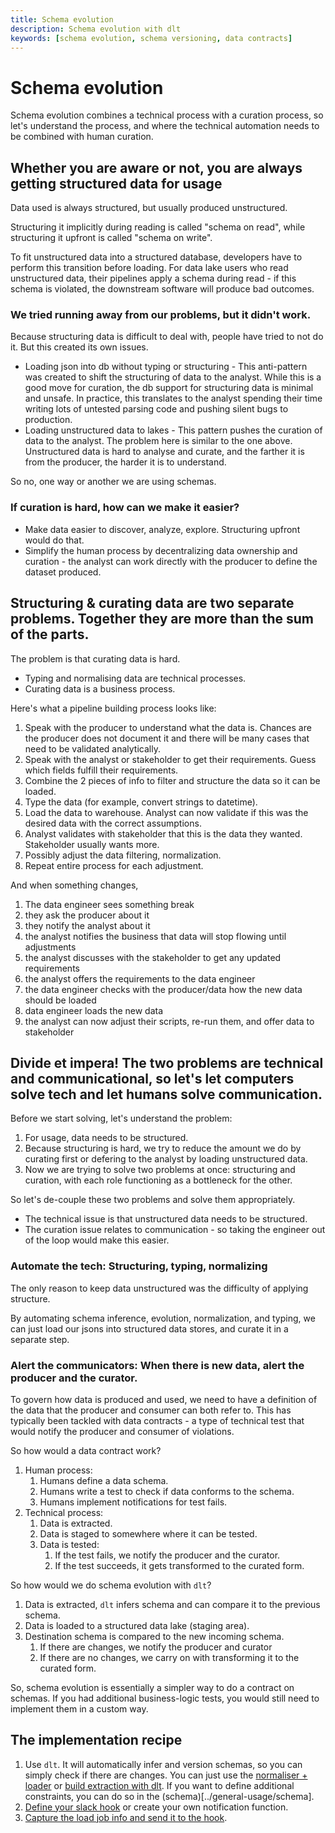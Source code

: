 ```yaml
---
title: Schema evolution
description: Schema evolution with dlt
keywords: [schema evolution, schema versioning, data contracts]
---
```


# Schema evolution

Schema evolution combines a technical process with a curation process, so let's understand the process, and where the technical automation needs to be combined with human curation.

## Whether you are aware or not, you are always getting structured data for usage

Data used is always structured, but usually produced unstructured.

Structuring it implicitly during reading is called "schema on read", while structuring it upfront is called "schema on write".

To fit unstructured data into a structured database, developers have to perform this transition before loading.
For data lake users who read unstructured data, their pipelines apply a schema during read - if this schema is violated, the downstream software will produce bad outcomes.

### We tried running away from our problems, but it didn't work.

Because structuring data is difficult to deal with, people have tried to not do it. But this created its own issues.
- Loading json into db without typing or structuring - This anti-pattern was created to shift the structuring of data to the analyst. While this is a good move for curation, the db support for structuring data is minimal and unsafe. In practice, this translates to the analyst spending their time writing lots of untested parsing code and pushing silent bugs to production.
- Loading unstructured data to lakes - This pattern pushes the curation of data to the analyst. The problem here is similar to the one above. Unstructured data is hard to analyse and curate, and the farther it is from the producer, the harder it is to understand.

So no, one way or another we are using schemas.

### If curation is hard, how can we make it easier?

- Make data easier to discover, analyze, explore. Structuring upfront would do that.
- Simplify the human process by decentralizing data ownership and curation - the analyst can work directly with the producer to define the dataset produced.

## Structuring & curating data are two separate problems. Together they are more than the sum of the parts.

The problem is that curating data is hard.
  - Typing and normalising data are technical processes.
  - Curating data is a business process.


Here's what a pipeline building process looks like:
1. Speak with the producer to understand what the data is. Chances are the producer does not document it and there will be many cases that need to be validated analytically.
2. Speak with the analyst or stakeholder to get their requirements. Guess which fields fulfill their requirements.
3. Combine the 2 pieces of info to filter and structure the data so it can be loaded.
4. Type the data (for example, convert strings to datetime).
5. Load the data to warehouse. Analyst can now validate if this was the desired data with the correct assumptions.
6. Analyst validates with stakeholder that this is the data they wanted. Stakeholder usually wants more.
7. Possibly adjust the data filtering, normalization.
8. Repeat entire process for each adjustment.

And when something changes,

1. The data engineer sees something break
2. they ask the producer about it
3. they notify the analyst about it
4. the analyst notifies the business that data will stop flowing until adjustments
5. the analyst discusses with the stakeholder to get any updated requirements
6. the analyst offers the requirements to the data engineer
7. the data engineer checks with the producer/data how the new data should be loaded
8. data engineer loads the new data
9. the analyst can now adjust their scripts, re-run them, and offer data to stakeholder



## Divide et impera! The two problems are technical and communicational, so let's let computers solve tech and let humans solve communication.

Before we start solving, let's understand the problem:
1. For usage, data needs to be structured.
2. Because structuring is hard, we try to reduce the amount we do by curating first or defering to the analyst by loading unstructured data.
3. Now we are trying to solve two problems at once: structuring and curation, with each role functioning as a bottleneck for the other.

So let's de-couple these two problems and solve them appropriately.
- The technical issue is that unstructured data needs to be structured.
- The curation issue relates to communication - so taking the engineer out of the loop would make this easier.

### Automate the tech: Structuring, typing, normalizing

The only reason to keep data unstructured was the difficulty of applying structure.

By automating schema inference, evolution, normalization, and typing, we can just load our jsons into structured data stores, and curate it in a separate step.

### Alert the communicators: When there is new data, alert the producer and the curator.

To govern how data is produced and used, we need to have a definition of the data that the producer and consumer can both refer to.
This has typically been tackled with data contracts - a type of technical test that would notify the producer and consumer of violations.

So how would a data contract work?
1. Human process:
   1. Humans define a data schema.
   2. Humans write a test to check if data conforms to the schema.
   3. Humans implement notifications for test fails.
2. Technical process:
   1. Data is extracted.
   2. Data is staged to somewhere where it can be tested.
   3. Data is tested:
      1. If the test fails, we notify the producer and the curator.
      2. If the test succeeds, it gets transformed to the curated form.

So how would we do schema evolution with `dlt`?

1. Data is extracted, `dlt` infers schema and can compare it to the previous schema.
2. Data is loaded to a structured data lake (staging area).
3. Destination schema is compared to the new incoming schema.
   1. If there are changes, we notify the producer and curator
   2. If there are no changes, we carry on with transforming it to the curated form.

So, schema evolution is essentially a simpler way to do a contract on schemas.
If you had additional business-logic tests, you would still need to implement them in a custom way.


## The implementation recipe
1. Use `dlt`. It will automatically infer and version schemas, so you can simply check if there are changes. You can just use the [normaliser + loader](../general-usage/pipeline) or [build extraction with dlt](../general-usage/resource). If you want to define additional constraints, you can do so in the (schema)[../general-usage/schema].
2. [Define your slack hook](https://dlthub.com/docs/running-in-production/running#using-slack-to-send-messages) or create your own notification function.
3. [Capture the load job info and send it to the hook](../running-in-production/running#inspect-save-and-alert-on-schema-changes).
